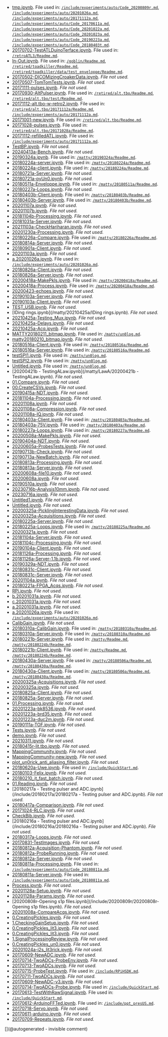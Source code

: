 * [tmp.ipynb](/tmp.ipynb). File used in: [`/include/experiments/auto/Code_20200809r.md`](/include/experiments/auto/Code_20200809r.md), [`/include/experiments/auto/20201026a.md`](/include/experiments/auto/20201026a.md), [`/include/experiments/auto/20171112a.md`](/include/experiments/auto/20171112a.md), [`/include/experiments/auto/Code_20170611a.md`](/include/experiments/auto/Code_20170611a.md), [`/include/experiments/auto/Code_20201022a.md`](/include/experiments/auto/Code_20201022a.md), [`/include/experiments/auto/Code_20201023a.md`](/include/experiments/auto/Code_20201023a.md), [`/include/experiments/auto/Code_20190223a.md`](/include/experiments/auto/Code_20190223a.md), [`/include/experiments/auto/Code_20180403t.md`](/include/experiments/auto/Code_20180403t.md).
* [20170702-TestATLDuinoTerface.ipynb](/retroATL3/data/20170702-TestATLDuinoTerface.ipynb). File used in: [`/retroATL3/Readme.md`](/retroATL3/Readme.md).
* [In-Out.ipynb](/retired/toadkiller/data/test_enveloppe/In-Out.ipynb). File used in: [`/goblin/Readme.md`](/goblin/Readme.md), [`/retired/toadkiller/Readme.md`](/retired/toadkiller/Readme.md), [`/retired/toadkiller/data/test_enveloppe/Readme.md`](/retired/toadkiller/data/test_enveloppe/Readme.md).
* [20170502-DICOMizingCroakerData.ipynb](/retired/croaker/data/20161217/20170502-DICOMizingCroakerData.ipynb). _File not used._
* [20170507-TomTomTests.ipynb](/retired/tomtom/20170507-TomTomTests.ipynb). _File not used._
* [20171111-pulses.ipynb](/retired/alt.tbo/20171111a/20171111-pulses.ipynb). _File not used._
* [20170930-AltPulser.ipynb](/retired/alt.tbo/test/20170930-AltPulser.ipynb). File used in: [`/retired/alt.tbo/Readme.md`](/retired/alt.tbo/Readme.md), [`/retired/alt.tbo/test/Readme.md`](/retired/alt.tbo/test/Readme.md).
* [20171112-alt.tbo-w-retro2.ipynb](/retired/alt.tbo/20171112a/20171112-alt.tbo-w-retro2.ipynb). File used in: [`/retired/alt.tbo/20171112a/Readme.md`](/retired/alt.tbo/20171112a/Readme.md), [`/include/experiments/auto/20171112a.md`](/include/experiments/auto/20171112a.md).
* [20171001-new.ipynb](/retired/alt.tbo/20171001a/20171001-new.ipynb). File used in: [`/retired/alt.tbo/Readme.md`](/retired/alt.tbo/Readme.md).
* [20171028-pulses.ipynb](/retired/alt.tbo/20171028a/20171028-pulses.ipynb). File used in: [`/retired/alt.tbo/20171028a/Readme.md`](/retired/alt.tbo/20171028a/Readme.md).
* [20171112-refilledATL.ipynb](/retired/alt.tbo/20171112b/20171112-refilledATL.ipynb). File used in: [`/include/experiments/auto/20171112a.md`](/include/experiments/auto/20171112a.md).
* [TestBP.ipynb](/retired/alt.tbo/20171112b/TestBP.ipynb). _File not used._
* [20240413a-Bench.ipynb](/pic0/data/20240413a/20240413a-Bench.ipynb). _File not used._
* [20190324a.ipynb](/matty/20190324a/20190324a.ipynb). File used in: [`/matty/20190324a/Readme.md`](/matty/20190324a/Readme.md).
* [20180224a-server.ipynb](/matty/20180224a/20180224a-server.ipynb). File used in: [`/matty/20180224a/Readme.md`](/matty/20180224a/Readme.md).
* [20180224a-client.ipynb](/matty/20180224a/20180224a-client.ipynb). File used in: [`/matty/20180224a/Readme.md`](/matty/20180224a/Readme.md).
* [20180721a-Server.ipynb](/matty/20180721a/20180721a-Server.ipynb). _File not used._
* [20180721a-pyUn0.ipynb](/matty/20180721a/20180721a-pyUn0.ipynb). _File not used._
* [20180511a-Enveloppe.ipynb](/matty/20180511a/20180511a-Enveloppe.ipynb). File used in: [`/matty/20180511a/Readme.md`](/matty/20180511a/Readme.md).
* [20180227a-Loops.ipynb](/matty/v0.1/images/20180227/20180227a-Loops.ipynb). _File not used._
* [20180403b-Client.ipynb](/matty/20180403b/20180403b-Client.ipynb). File used in: [`/matty/20180403b/Readme.md`](/matty/20180403b/Readme.md).
* [20180403b-Server.ipynb](/matty/20180403b/20180403b-Server.ipynb). File used in: [`/matty/20180403b/Readme.md`](/matty/20180403b/Readme.md).
* [20201107a.ipynb](/matty/20201107a/20201107a.ipynb). _File not used._
* [20201107b.ipynb](/matty/20201107a/20201107b.ipynb). _File not used._
* [20181104b-Processing.ipynb](/matty/20181104b/20181104b-Processing.ipynb). _File not used._
* [20181031a-Server.ipynb](/matty/20181031a/20181031a-Server.ipynb). _File not used._
* [20211103a-CheckHariharan.ipynb](/matty/20210311a/20211103a-CheckHariharan.ipynb). _File not used._
* [20201230a-Processing.ipynb](/matty/20201230a/20201230a-Processing.ipynb). _File not used._
* [20180226a-Compare.ipynb](/matty/20180226a/20180226a-Compare.ipynb). File used in: [`/matty/20180226a/Readme.md`](/matty/20180226a/Readme.md).
* [20180814a-Server.ipynb](/matty/20180814a/20180814a-Server.ipynb). _File not used._
* [20180901a-Client.ipynb](/matty/20180901a/20180901a-Client.ipynb). _File not used._
* [20201103a.ipynb](/matty/20201103a/20201103a.ipynb). _File not used._
* [a.20201026a.ipynb](/matty/20201026a/fpga_ctrl/a.20201026a.ipynb). File used in: [`/include/experiments/auto/20201026a.md`](/include/experiments/auto/20201026a.md).
* [20180826a-Client.ipynb](/matty/20180826a/20180826a-Client.ipynb). _File not used._
* [20180826a-Server.ipynb](/matty/20180826a/20180826a-Server.ipynb). _File not used._
* [20200418a-MakePkls.ipynb](/matty/20200418a/20200418a-MakePkls.ipynb). File used in: [`/matty/20200418a/Readme.md`](/matty/20200418a/Readme.md).
* [20200418a-Process.ipynb](/matty/20200418a/20200418a-Process.ipynb). File used in: [`/matty/20200418a/Readme.md`](/matty/20200418a/Readme.md).
* [20200423-echoes.ipynb](/matty/20200418a/20200423-echoes.ipynb). _File not used._
* [20190103a-Server.ipynb](/matty/20190103a/20190103a-Server.ipynb). _File not used._
* [20190103a-Client.ipynb](/matty/20190103a/20190103a-Client.ipynb). _File not used._
* [TEST_USB.ipynb](/matty/v1.1/direct/TEST_USB.ipynb). _File not used._
* [IDing rings.ipynb](/matty/20210425a/IDing rings.ipynb). _File not used._
* [20210425a-Testing_Mux.ipynb](/matty/20210425a/20210425a-Testing_Mux.ipynb). _File not used._
* [20210425a-Delays.ipynb](/matty/20210425a/20210425a-Delays.ipynb). _File not used._
* [20210425a-Acq.ipynb](/matty/20210425a/hvmux_tests/20210425a-Acq.ipynb). _File not used._
* [MATTY20180211_bitmap.ipynb](/matty/prog_flash/MATTY20180211_bitmap.ipynb). File used in: [`/matty/un0log.md`](/matty/un0log.md).
* [matty20180210_bitmap.ipynb](/matty/prog_flash/matty20180210_bitmap.ipynb). _File not used._
* [20180516a-Client.ipynb](/matty/20180516a/20180516a-Client.ipynb). File used in: [`/matty/20180516a/Readme.md`](/matty/20180516a/Readme.md).
* [20180516a-Server.ipynb](/matty/20180516a/20180516a-Server.ipynb). File used in: [`/matty/20180516a/Readme.md`](/matty/20180516a/Readme.md).
* [testSPI1.ipynb](/matty/SPI/testSPI1.ipynb). File used in: [`/matty/un0log.md`](/matty/un0log.md).
* [testSPI2.ipynb](/matty/SPI/testSPI2.ipynb). File used in: [`/matty/un0log.md`](/matty/un0log.md).
* [Untitled.ipynb](/matty/SPI/Untitled.ipynb). File used in: [`/matty/un0log.md`](/matty/un0log.md).
* [20200421b - TestingALaw.ipynb](/matty/LawA/20200421b - TestingALaw.ipynb). _File not used._
* [01.Compare.ipynb](/matty/LawA/comparatif/01.Compare.ipynb). _File not used._
* [00.CreateCSVs.ipynb](/matty/LawA/comparatif/data/00.CreateCSVs.ipynb). _File not used._
* [20190415a-NDT.ipynb](/matty/20190415a/20190415a-NDT.ipynb). _File not used._
* [20181104a-Processing.ipynb](/matty/20181104a/20181104a-Processing.ipynb). _File not used._
* [20201108a.ipynb](/matty/20201108a/20201108a.ipynb). _File not used._
* [20201108a-Compression.ipynb](/matty/20201108a/20201108a-Compression.ipynb). _File not used._
* [20201108a-IQ.ipynb](/matty/20201108a/20201108a-IQ.ipynb). _File not used._
* [20180403a-Client.ipynb](/matty/20180403a/20180403a-Client.ipynb). File used in: [`/matty/20180403a/Readme.md`](/matty/20180403a/Readme.md).
* [20180403a-75V.ipynb](/matty/20180403a/20180403a-75V.ipynb). File used in: [`/matty/20180403a/Readme.md`](/matty/20180403a/Readme.md).
* [20180227a-Loops.ipynb](/matty/20180227a/20180227a-Loops.ipynb). File used in: [`/matty/20180227a/Readme.md`](/matty/20180227a/Readme.md).
* [20200508a-MakePkls.ipynb](/matty/20200508a/20200508a-MakePkls.ipynb). _File not used._
* [20190404a-NDT.ipynb](/matty/20190404a/20190404a-NDT.ipynb). _File not used._
* [20200605a-ProbesTests.ipynb](/matty/20200605a/20200605a-ProbesTests.ipynb). _File not used._
* [20190713b-Check.ipynb](/matty/20190713/20190713b/20190713b-Check.ipynb). _File not used._
* [20190713a-NewBatch.ipynb](/matty/20190713/20190713a/20190713a-NewBatch.ipynb). _File not used._
* [20180813a-Processing.ipynb](/matty/20180813a/20180813a-Processing.ipynb). _File not used._
* [20180813a-Server.ipynb](/matty/20180813a/20180813a-Server.ipynb). _File not used._
* [20200608a-file10.ipynb](/matty/20200608a/20200608a-file10.ipynb). _File not used._
* [20200608a.ipynb](/matty/20200608a/20200608a.ipynb). _File not used._
* [20190510a.ipynb](/matty/20190510a/20190510a.ipynb). _File not used._
* [20230716b-Analysis10mm.ipynb](/matty/NDT/20230716a/20230716b-Analysis10mm.ipynb). _File not used._
* [20230716a.ipynb](/matty/NDT/20230716a/20230716a.ipynb). _File not used._
* [Untitled1.ipynb](/matty/un0_test_a/Untitled1.ipynb). _File not used._
* [Untitled.ipynb](/matty/un0_test_a/Untitled.ipynb). _File not used._
* [20200325a-PicklingInterestingData.ipynb](/matty/20200416a/20200325a-PicklingInterestingData.ipynb). _File not used._
* [20200325a-Acquisitions.ipynb](/matty/20200416a/20200325a-Acquisitions.ipynb). _File not used._
* [20180225a-Server.ipynb](/matty/20180225a/20180225a-Server.ipynb). _File not used._
* [20180225a-Loops.ipynb](/matty/20180225a/20180225a-Loops.ipynb). File used in: [`/matty/20180225a/Readme.md`](/matty/20180225a/Readme.md).
* [20200321a.ipynb](/matty/20200321a/20200321a.ipynb). _File not used._
* [20181104a-Server.ipynb](/matty/20181104c/20181104a-Server.ipynb). _File not used._
* [20181104c-Processing.ipynb](/matty/20181104c/20181104c-Processing.ipynb). _File not used._
* [20190104a-Client.ipynb](/matty/20190104a/20190104a-Client.ipynb). _File not used._
* [20181126a-Processing.ipynb](/matty/20181126a/20181126a-Processing.ipynb). _File not used._
* [20181126a-Server-1.1b.ipynb](/matty/20181126a/20181126a-Server-1.1b.ipynb). _File not used._
* [20190329a-NDT.ipynb](/matty/20190329a/20190329a-NDT.ipynb). _File not used._
* [20180831c-Client.ipynb](/matty/20180831c/20180831c-Client.ipynb). _File not used._
* [20180831c-Server.ipynb](/matty/20180831c/20180831c-Server.ipynb). _File not used._
* [20201104a.ipynb](/matty/20201104a/20201104a.ipynb). _File not used._
* [20180221a-FPGA_Acqs.ipynb](/matty/images/20180221a/20180221a-FPGA_Acqs.ipynb). _File not used._
* [RPi.ipynb](/matty/images/20180221a/RPi.ipynb). _File not used._
* [b.20201031a.ipynb](/matty/20201031a/b.20201031a.ipynb). _File not used._
* [c.20201031a.ipynb](/matty/20201031a/c.20201031a.ipynb). _File not used._
* [a.20201031a.ipynb](/matty/20201031a/a.20201031a.ipynb). _File not used._
* [a.20201026a.ipynb](/matty/20201031a/fpga_ctrl/a.20201026a.ipynb). File used in: [`/include/experiments/auto/20201026a.md`](/include/experiments/auto/20201026a.md).
* [CalibGain.ipynb](/matty/20180310a/CalibGain.ipynb). _File not used._
* [20180310a-CalibGain.ipynb](/matty/20180310a/20180310a-CalibGain.ipynb). File used in: [`/matty/20180310a/Readme.md`](/matty/20180310a/Readme.md).
* [20180310a-Server.ipynb](/matty/20180310a/20180310a-Server.ipynb). File used in: [`/matty/20180310a/Readme.md`](/matty/20180310a/Readme.md).
* [20180221b-Server.ipynb](/matty/20180224b/20180221b-Server.ipynb). File used in: [`/matty/Readme.md`](/matty/Readme.md), [`/matty/20180224b/Readme.md`](/matty/20180224b/Readme.md).
* [20180221b-Client.ipynb](/matty/20180224b/20180221b-Client.ipynb). File used in: [`/matty/Readme.md`](/matty/Readme.md), [`/matty/20180224b/Readme.md`](/matty/20180224b/Readme.md).
* [20180430a-Server.ipynb](/matty/20180430a/20180430a-Server.ipynb). File used in: [`/matty/20180506a/Readme.md`](/matty/20180506a/Readme.md), [`/matty/20180430a/Readme.md`](/matty/20180430a/Readme.md).
* [20180430a-Client.ipynb](/matty/20180430a/20180430a-Client.ipynb). File used in: [`/matty/20180506a/Readme.md`](/matty/20180506a/Readme.md), [`/matty/20180430a/Readme.md`](/matty/20180430a/Readme.md).
* [20200325a-Acquisitions.ipynb](/matty/20200325a/20200325a-Acquisitions.ipynb). _File not used._
* [20200325a.ipynb](/matty/20200325a/20200325a.ipynb). _File not used._
* [20180825a-Client.ipynb](/matty/20180825a/20180825a-Client.ipynb). _File not used._
* [20180825a-Server.ipynb](/matty/20180825a/20180825a-Server.ipynb). _File not used._
* [01.Processing.ipynb](/matty/20201223a/01.Processing.ipynb). _File not used._
* [20201223a-bk8536.ipynb](/matty/20201223a/bk8536/20201223a-bk8536.ipynb). _File not used._
* [20201223a-brd35.ipynb](/matty/20201223a/brd35/20201223a-brd35.ipynb). _File not used._
* [20201223a-duc2m.ipynb](/matty/20201223a/duc2m/20201223a-duc2m.ipynb). _File not used._
* [20190111a-TOF.ipynb](/matty/20190111a/20190111a-TOF.ipynb). _File not used._
* [Tests.ipynb](/matty/20210424a/Tests.ipynb). _File not used._
* [demo.ipynb](/matty/20210424a/hvmux_tests/demo.ipynb). _File not used._
* [20210311.ipynb](/include/20210311.ipynb). _File not used._
* [20180415r-lit.tbo.ipynb](/include/20180415r/20180415r-lit.tbo.ipynb). _File not used._
* [MappingCommunity.ipynb](/include/community/MappingCommunity.ipynb). _File not used._
* [MappingCommunity-new.ipynb](/include/community/MappingCommunity-new.ipynb). _File not used._
* [plot_un0rick_anti_aliasing_filter.ipynb](/include/community/Tim/FilterWork/un0rick_aa_filter/Plots_jupyter/plot_un0rick_anti_aliasing_filter.ipynb). _File not used._
* [20180620a-Uwe.ipynb](/include/community/Uwe/20180620a/20180620a-Uwe.ipynb). File used in: [`/include/QuickStart.md`](/include/QuickStart.md).
* [20180103-Felix.ipynb](/include/community/Felix/20180103a/20180103-Felix.ipynb). _File not used._
* [20180210_jt_fast_batch.ipynb](/include/community/Felix/20180208/20180210_jt_fast_batch.ipynb). _File not used._
* [01.Reading.ipynb](/include/20201213a/01.Reading.ipynb). _File not used._
* [20180217a - Testing pulser and ADC.ipynb](/include/20180217a/20180217a - Testing pulser and ADC.ipynb). _File not used._
* [20180417a-Comparison.ipynb](/include/20180417a/20180417a-Comparison.ipynb). _File not used._
* [20171024-RLC.ipynb](/include/RLC/20171024-RLC.ipynb). _File not used._
* [CheckBib.ipynb](/include/biblio/bib/CheckBib.ipynb). _File not used._
* [20180216a - Testing pulser and ADC.ipynb](/include/20180216a/20180216a - Testing pulser and ADC.ipynb). _File not used._
* [20180317a-Loops.ipynb](/include/bard/exp1/20180317a-Loops.ipynb). _File not used._
* [20170831-TestImages.ipynb](/include/images/20170831-TestImages.ipynb). _File not used._
* [20180812a-Acquisition-Phantom.ipynb](/include/images/kretzaw145ba/20180812a/20180812a-Acquisition-Phantom.ipynb). _File not used._
* [20180812a-ProbeRunning.ipynb](/include/images/kretzaw145ba/20180812a/20180812a-ProbeRunning.ipynb). _File not used._
* [20180812a-Server.ipynb](/include/images/kretzaw145ba/20180812a/20180812a-Server.ipynb). _File not used._
* [20180811a-Processing.ipynb](/include/images/kretzaw145ba/20180811a/20180811a-Processing.ipynb). File used in: [`/include/experiments/auto/Code_20180811a.md`](/include/experiments/auto/Code_20180811a.md).
* [20180811a-Server.ipynb](/include/images/kretzaw145ba/20180811a/20180811a-Server.ipynb). File used in: [`/include/experiments/auto/Code_20180811a.md`](/include/experiments/auto/Code_20180811a.md).
* [Process.ipynb](/include/images/probes_vna/Process.ipynb). _File not used._
* [20201128a-Setup.ipynb](/include/hp/20201128a/20201128a-Setup.ipynb). _File not used._
* [20201128a-Params.ipynb](/include/hp/20201128a/20201128a-Params.ipynb). _File not used._
* [20200808r-Opening s1p files.ipynb](/include/20200809r/20200808r-Opening s1p files.ipynb). _File not used._
* [20201008a-CompareAcqs.ipynb](/lit3rick/20201008a/20201008a-CompareAcqs.ipynb). _File not used._
* [0.CreatingPickles.ipynb](/lit3rick/20201008a/lit3rick_90V/0.CreatingPickles.ipynb). _File not used._
* [1.CheckingGainSetup.ipynb](/lit3rick/20201008a/lit3rick_5v/1.CheckingGainSetup.ipynb). _File not used._
* [0.CreatingPickles_lit3.ipynb](/lit3rick/20201008a/lit3rick_5v/0.CreatingPickles_lit3.ipynb). _File not used._
* [0.CreatingPickles_lit3.ipynb](/lit3rick/20201008a/lit3rick_i2s/0.CreatingPickles_lit3.ipynb). _File not used._
* [1.SignalProcessingReview.ipynb](/lit3rick/20201008a/lit3rick_i2s/1.SignalProcessingReview.ipynb). _File not used._
* [0.CreatingPickles_un0.ipynb](/lit3rick/20201008a/un0rick_50v/0.CreatingPickles_un0.ipynb). _File not used._
* [20201024a-i2s_lit3rick.ipynb](/lit3rick/20201024a/20201024a-i2s_lit3rick.ipynb). _File not used._
* [20170609-NewADC.ipynb](/elmo/data/20170609-NewADC.ipynb). _File not used._
* [20170714-TwoADCs-ProbeEnv.ipynb](/elmo/data/20170714-TwoADCs-ProbeEnv.ipynb). _File not used._
* [20170713-TwoADCs.ipynb](/elmo/data/20170713-TwoADCs.ipynb). _File not used._
* [20170715-ProbeTest.ipynb](/elmo/data/20170715-ProbeTest.ipynb). File used in: [`/include/RPiHSDK.md`](/include/RPiHSDK.md).
* [20170711-TwoADCs.ipynb](/elmo/data/20170711-TwoADCs.ipynb). _File not used._
* [20170609-NewADC-v3.ipynb](/elmo/data/20170609-NewADC-v3.ipynb). _File not used._
* [20170714-TwoADCs-Probe.ipynb](/elmo/data/20170714-TwoADCs-Probe.ipynb). File used in: [`/include/QuickStart.md`](/include/QuickStart.md).
* [20170613-TestWithRawSignal.ipynb](/elmo/data/20170613-TestWithRawSignal.ipynb). File used in: [`/include/QuickStart.md`](/include/QuickStart.md).
* [20170612-ArduinoFFTed.ipynb](/elmo/data/arduinoffset/20170612-ArduinoFFTed.ipynb). File used in: [`/include/ppt_presUS.md`](/include/ppt_presUS.md).
* [20170718-Servo.ipynb](/elmo/data/arduiphantom/20170718-Servo.ipynb). _File not used._
* [20170611-arduino.ipynb](/elmo/data/arduino/20170611-arduino.ipynb). _File not used._
* [20170709-Repeats.ipynb](/elmo/data/arduiprobe/20170709-Repeats.ipynb). _File not used._


[](@autogenerated - invisible comment)